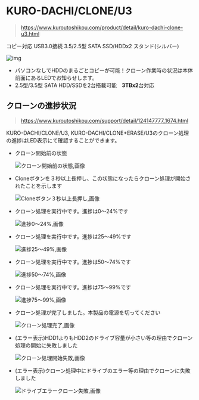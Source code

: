 # KURO-DACHI/CLONE/U3

> https://www.kuroutoshikou.com/product/detail/kuro-dachi-clone-u3.html

コピー対応 USB3.0接続 3.5/2.5型 SATA SSD/HDDx2 スタンド(シルバー)

![img](https://www.kuroutoshikou.com/webpim/product/image/k/kuro-dachi_clone_u3/kuro-dachi_clone_u3/kuro-dachi_clone_u3__0100.jpg)

- パソコンなしでHDDのまるごとコピーが可能！クローン作業時の状況は本体前面にあるLEDでお知らせします。
- 2.5型/3.5型 SATA HDD/SSDを2台搭載可能　**3TBx2**台対応

## **クローンの進捗状況**

> https://www.kuroutoshikou.com/support/detail/124147777_1674.html

KURO-DACHI/CLONE/U3, KURO-DACHI/CLONE+ERASE/U3のクローン処理の進捗はLED表示にて確認することができます。

- クローン開始前の状態

  ![クローン開始前の状態,画像](https://www.kuroutoshikou.com/support/detail/__icsFiles/afieldfile/2022/06/03/01.gif)

- Cloneボタンを３秒以上長押し、この状態になったらクローン処理が開始されたことを示します

  ![Cloneボタン３秒以上長押し,画像](https://www.kuroutoshikou.com/support/detail/__icsFiles/afieldfile/2022/06/03/02.gif)

- クローン処理を実行中です。進捗は0～24%です

  ![進捗0～24%,画像](https://www.kuroutoshikou.com/support/detail/__icsFiles/afieldfile/2022/06/03/03.gif)

- クローン処理を実行中です。進捗は25～49%です

  ![進捗25～49%,画像](https://www.kuroutoshikou.com/support/detail/__icsFiles/afieldfile/2022/06/03/04.gif)

- クローン処理を実行中です。進捗は50～74%です

  ![進捗50～74%,画像](https://www.kuroutoshikou.com/support/detail/__icsFiles/afieldfile/2022/06/03/05.gif)

- クローン処理を実行中です。進捗は75～99%です

  ![進捗75～99%,画像](https://www.kuroutoshikou.com/support/detail/__icsFiles/afieldfile/2022/06/03/06.gif)

- クローン処理が完了しました。本製品の電源を切ってください

  ![クローン処理完了,画像](https://www.kuroutoshikou.com/support/detail/__icsFiles/afieldfile/2022/06/03/07.gif)

- (エラー表示)HDD1よりもHDD2のドライブ容量が小さい等の理由でクローン処理の開始に失敗しました

  ![クローン処理開始失敗,画像](https://www.kuroutoshikou.com/support/detail/__icsFiles/afieldfile/2022/06/03/08.gif)

- (エラー表示)クローン処理中にドライブのエラー等の理由でクローンに失敗しました

  ![ドライブエラークローン失敗,画像](https://www.kuroutoshikou.com/support/detail/__icsFiles/afieldfile/2022/06/03/09.gif)